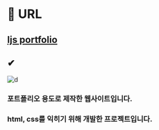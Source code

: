 # 🔗 URL
## [ljs portfolio](https://ljs-site.netlify.app)

## ✔
![d](https://user-images.githubusercontent.com/103590863/171799416-efb8cca2-e0e2-4c72-b483-96e50dc97f1e.png)
### 포트폴리오 용도로 제작한 웹사이트입니다.
### html, css를 익히기 위해 개발한 프로젝트입니다.
